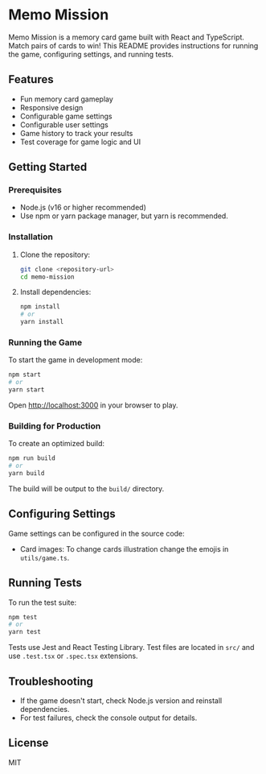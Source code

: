 # Memo Mission

Memo Mission is a memory card game built with React and TypeScript. Match pairs of cards to win! This README provides instructions for running the game, configuring settings, and running tests.

## Features

- Fun memory card gameplay
- Responsive design
- Configurable game settings
- Configurable user settings
- Game history to track your results
- Test coverage for game logic and UI

## Getting Started

### Prerequisites

- Node.js (v16 or higher recommended)
- Use npm or yarn package manager, but yarn is recommended.

### Installation

1. Clone the repository:
   ```bash
   git clone <repository-url>
   cd memo-mission
   ```
2. Install dependencies:
   ```bash
   npm install
   # or
   yarn install
   ```

### Running the Game

To start the game in development mode:

```bash
npm start
# or
yarn start
```

Open [http://localhost:3000](http://localhost:3000) in your browser to play.

### Building for Production

To create an optimized build:

```bash
npm run build
# or
yarn build
```

The build will be output to the `build/` directory.

## Configuring Settings

Game settings can be configured in the source code:

- Card images: To change cards illustration change the emojis in `utils/game.ts`.

## Running Tests

To run the test suite:

```bash
npm test
# or
yarn test
```

Tests use Jest and React Testing Library. Test files are located in `src/` and use `.test.tsx` or `.spec.tsx` extensions.

## Troubleshooting

- If the game doesn't start, check Node.js version and reinstall dependencies.
- For test failures, check the console output for details.

## License

MIT

